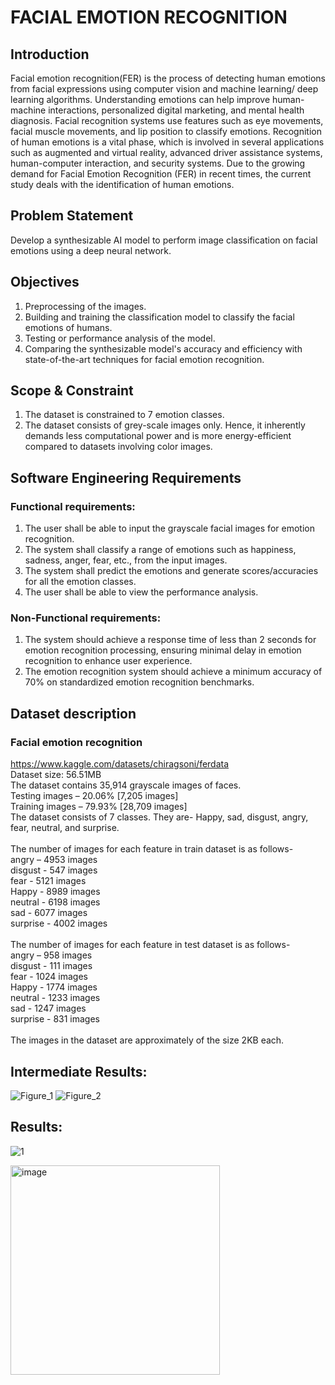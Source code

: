 # FACIAL EMOTION RECOGNITION
## Introduction
Facial emotion recognition(FER) is the process of detecting human emotions from facial expressions using computer vision and machine learning/ deep learning algorithms. Understanding emotions can help improve human-machine interactions, personalized digital marketing, and mental health diagnosis. Facial recognition systems use features such as eye movements, facial muscle movements, and lip position to classify emotions. Recognition of human emotions is a vital phase, which is involved in several applications such as augmented and virtual reality, advanced driver assistance systems, human-computer interaction, and security systems. Due to the growing demand for Facial Emotion Recognition (FER) in recent times, the current study deals with the identification of human emotions.
## Problem Statement
Develop a synthesizable AI model to perform image classification on facial emotions using a deep neural network.
## Objectives
1.  Preprocessing of the images.
2.  Building and training the classification model to classify the facial emotions of humans.
3.  Testing or performance analysis of the model.
4. Comparing the synthesizable model's accuracy and efficiency with state-of-the-art techniques for facial emotion recognition.
## Scope & Constraint
1. The dataset is constrained to 7 emotion classes.
2. The dataset consists of grey-scale images only. Hence, it inherently demands less computational power and is more energy-efficient compared to datasets involving color images.
## Software Engineering Requirements
### Functional requirements:
1. The user shall be able to input the grayscale facial images for emotion recognition.
2. The system shall classify a range of emotions such as happiness, sadness, anger, fear, etc., from the input images.
3. The system shall predict the emotions and generate scores/accuracies for all the emotion classes.
4. The user shall be able to view the performance analysis.
### Non-Functional requirements:
1. The system should achieve a response time of less than 2 seconds for emotion recognition processing, ensuring minimal delay in emotion recognition to enhance user experience.
2. The emotion recognition system should achieve a minimum accuracy of 70% on standardized emotion recognition benchmarks.
## Dataset description
### Facial emotion recognition
https://www.kaggle.com/datasets/chiragsoni/ferdata<br />
Dataset size: 56.51MB<br />
The dataset contains 35,914 grayscale images of faces.<br />
Testing images – 20.06% [7,205 images]<br />
Training images – 79.93% [28,709 images]<br />
The dataset consists of 7 classes. They are- Happy, sad, disgust, angry, fear, neutral, and surprise.<br /><br />
The number of images for each feature in train dataset is as follows- <br />
angry – 4953 images<br />
disgust - 547 images<br />
fear - 5121 images<br />
Happy - 8989 images<br />
neutral - 6198 images<br />
sad - 6077 images<br />
surprise - 4002 images<br /><br />
The number of images for each feature in test dataset is as follows- <br />
angry – 958 images<br />
disgust - 111 images<br />
fear - 1024 images<br />
Happy - 1774 images<br />
neutral - 1233 images<br />
sad - 1247 images<br />
surprise - 831 images<br /><br />
The images in the dataset are approximately of the size 2KB each.<br />
## Intermediate Results:
![Figure_1](https://github.com/maanasi8/Mini-Project/assets/126388400/9963e409-ae8c-46d0-9c70-a9cc3f5d6b1d)
![Figure_2](https://github.com/maanasi8/Mini-Project/assets/126388400/f9a1cba9-60f3-4989-b7d1-9df2e12bdc3e)
## Results:
![1](https://github.com/maanasi8/Mini-Project/assets/126388400/438cbde1-6ba7-4d06-9cb3-3e1e118d7d23)

<img width="335" alt="image" src="https://github.com/maanasi8/Mini-Project/assets/126388400/0e915a74-c0b4-4606-8333-47cdcfa42874">

